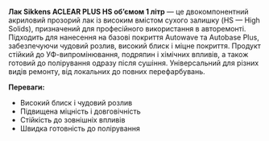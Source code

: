 **Лак Sikkens ACLEAR PLUS HS об’ємом 1 літр** — це двокомпонентний акриловий прозорий лак із високим вмістом сухого залишку (HS — High Solids), призначений для професійного використання в авторемонті. Підходить для нанесення на базові покриття Autowave та Autobase Plus, забезпечуючи чудовий розлив, високий блиск і міцне покриття. Продукт стійкий до УФ-випромінювання, подряпин і хімічних впливів, а також готовий до полірування одразу після сушіння. Універсальний для різних видів ремонту, від локальних до повних перефарбувань.

**Переваги:**

- Високий блиск і чудовий розлив
- Підвищена міцність і довговічність
- Стійкість до зовнішніх впливів
- Швидка готовність до полірування
